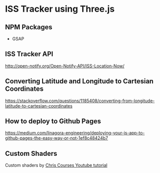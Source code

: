 # ISS Tracker using Three.js

## NPM Packages

- GSAP

## ISS Tracker API

http://open-notify.org/Open-Notify-API/ISS-Location-Now/

## Converting Latitude and Longitude to Cartesian Coordinates

https://stackoverflow.com/questions/1185408/converting-from-longitude-latitude-to-cartesian-coordinates

## How to deploy to Github Pages

https://medium.com/linagora-engineering/deploying-your-js-app-to-github-pages-the-easy-way-or-not-1ef8c48424b7

## Custom Shaders

Custom shaders by [Chris Courses Youtube tutorial](https://youtu.be/vM8M4QloVL0)
